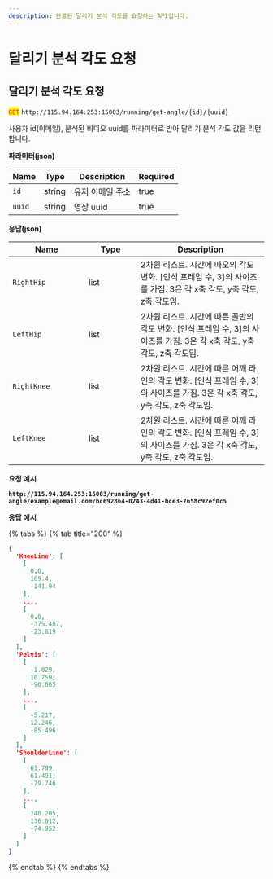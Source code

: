 ```yaml
---
description: 완료된 달리기 분석 각도를 요청하는 API입니다.
---
```


# 달리기 분석 각도 요청

## 달리기 분석 각도 요청

<mark style="color:red;">`GET`</mark> `http://115.94.164.253:15003/running/get-angle/{id}/{uuid}`

사용자 id(이메일), 분석된 비디오 uuid를 파라미터로 받아 달리기 분석 각도 값을 리턴합니다.

**파라미터(json)**

<table><thead><tr><th>Name</th><th>Type</th><th>Description</th><th data-type="checkbox">Required</th></tr></thead><tbody><tr><td><code>id</code></td><td>string</td><td>유저 이메일 주소</td><td>true</td></tr><tr><td><code>uuid</code></td><td>string</td><td>영상 uuid</td><td>true</td></tr></tbody></table>

**응답(json)**

<table><thead><tr><th width="134">Name</th><th width="86">Type</th><th>Description</th></tr></thead><tbody><tr><td><code>RightHip</code></td><td>list</td><td>2차원 리스트. 시간에 따오의 각도 변화. [인식 프레임 수, 3]의 사이즈를 가짐. 3은 각 x축 각도, y축 각도, z축 각도임.</td></tr><tr><td><code>LeftHip</code></td><td>list</td><td>2차원 리스트. 시간에 따른 골반의 각도 변화. [인식 프레임 수, 3]의 사이즈를 가짐. 3은 각 x축 각도, y축 각도, z축 각도임.</td></tr><tr><td><code>RightKnee</code></td><td>list</td><td>2차원 리스트. 시간에 따른 어깨 라인의 각도 변화. [인식 프레임 수, 3]의 사이즈를 가짐. 3은 각 x축 각도, y축 각도, z축 각도임.</td></tr><tr><td><code>LeftKnee</code></td><td>list</td><td>2차원 리스트. 시간에 따른 어깨 라인의 각도 변화. [인식 프레임 수, 3]의 사이즈를 가짐. 3은 각 x축 각도, y축 각도, z축 각도임.</td></tr></tbody></table>

**요청 예시**

<pre class="language-json"><code class="lang-json"><strong>http://115.94.164.253:15003/running/get-angle/example@email.com/bc692864-0243-4d41-bce3-7658c92ef0c5
</strong></code></pre>

**응답 예시**

{% tabs %}
{% tab title="200" %}
```json
{
  'KneeLine': [
    [
      0.0,
      169.4,
      -141.94
    ],
    ...,
    [
      0.0,
      -375.487,
      -23.819
    ]
  ],
  'Pelvis': [
    [
      -1.029,
      10.759,
      -96.665
    ],
    ...,
    [
      -5.217,
      12.246,
      -85.496
    ]
  ],
  'ShoulderLine': [
    [
      61.789,
      61.491,
      -79.746
    ],
    ...,
    [
      140.205,
      136.012,
      -74.952
    ]
  ]
}
```
{% endtab %}
{% endtabs %}
